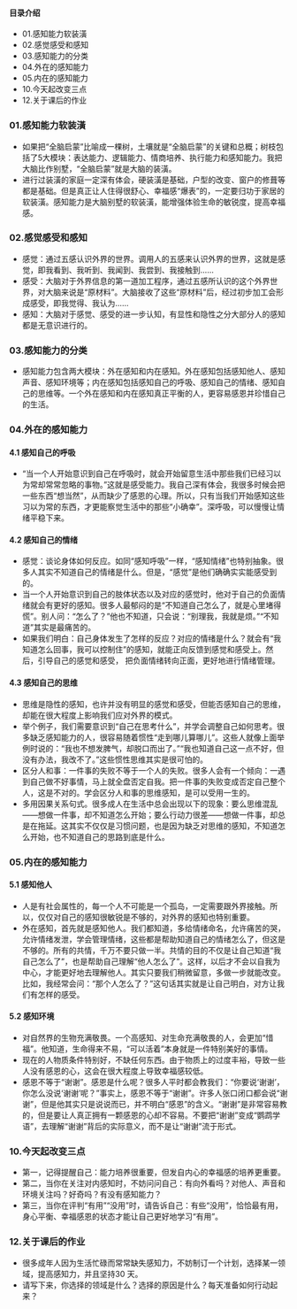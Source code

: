 #### 目录介绍
- 01.感知能力软装潢
- 02.感觉感受和感知
- 03.感知能力的分类
- 04.外在的感知能力
- 05.内在的感知能力
- 10.今天起改变三点
- 12.关于课后的作业




### 01.感知能力软装潢
- 如果把“全脑启蒙”比喻成一棵树，土壤就是“全脑启蒙”的关键和总概；树枝包括了5大模块：表达能力、逻辑能力、情商培养、执行能力和感知能力。我把大脑比作别墅，“全脑启蒙”就是大脑的装潢。
- 进行过装潢的家庭一定深有体会，硬装潢是基础，户型的改变、窗户的修葺等都是基础。但是真正让人住得很舒心、幸福感“爆表”的，一定要归功于家居的软装潢。感知能力是大脑别墅的软装潢，能增强体验生命的敏锐度，提高幸福感。



### 02.感觉感受和感知
- 感觉：通过五感认识外界的世界。调用人的五感来认识外界的世界，这就是感觉，即我看到、我听到、我闻到、我尝到、我接触到……
- 感受：大脑对于外界信息的第一道加工程序，通过五感所认识的这个外界世界，对大脑来说是“原材料”。大脑接收了这些“原材料”后，经过初步加工会形成感受，即我觉得、我认为……
- 感知：大脑对于感觉、感受的进一步认知，有显性和隐性之分大部分人的感知都是无意识进行的。



### 03.感知能力的分类
- 感知能力包含两大模块：外在感知和内在感知。外在感知包括感知他人、感知声音、感知环境等；内在感知包括感知自己的呼吸、感知自己的情绪、感知自己的思维等。一个外在感知和内在感知真正平衡的人，更容易感恩并珍惜自己的生活。



### 04.外在的感知能力
#### 4.1 感知自己的呼吸
- “当一个人开始意识到自己在呼吸时，就会开始留意生活中那些我们已经习以为常却常常忽略的事物。”这就是感受能力。我自己深有体会，我很多时候会把一些东西“想当然”，从而缺少了感恩的心理。所以，只有当我们开始感知这些习以为常的东西，才更能察觉生活中的那些“小确幸”。深呼吸，可以慢慢让情绪平稳下来。


#### 4.2 感知自己的情绪
- 感觉：谈论身体如何反应。如同“感知呼吸”一样，“感知情绪”也特别抽象。很多人其实不知道自己的情绪是什么。但是，“感觉”是他们确确实实能感受到的。
- 当一个人开始意识到自己的肢体状态以及对应的感觉时，他对于自己的负面情绪就会有更好的感知。很多人最郁闷的是“不知道自己怎么了，就是心里堵得慌”。别人问：“怎么了？”他也不知道，只会说：“别理我，我就是烦。”“不知道”其实是最痛苦的。
- 如果我们明白：自己身体发生了怎样的反应？对应的情绪是什么？就会有“我知道怎么回事，我可以控制住”的感知，就能正向反馈到感觉和感受上。然后，引导自己的感觉和感受， 把负面情绪转向正面，更好地进行情绪管理。


#### 4.3 感知自己的思维
- 思维是隐性的感知，也许并没有明显的感觉和感受，但能否感知自己的思维，却能在很大程度上影响我们应对外界的模式。
- 举个例子，我们需要意识到“自己在思考什么”，并学会调整自己如何思考。很多缺乏感知能力的人，很容易随着惯性“走到哪儿算哪儿”。这些人就像上面举例时说的：“我也不想发脾气，却脱口而出了。”“我也知道自己这一点不好，但没有办法，我改不了。”这些惯性思维其实是很可怕的。
- 区分人和事：一件事的失败不等于一个人的失败。很多人会有一个倾向：一遇到自己做不好事情，马上就全盘否定自我。把一件事的失败变成否定自己整个人，这是不对的。学会区分人和事的思维感知，是可以受用一生的。
- 多用因果关系句式。很多成人在生活中总会出现以下的现象：要么思维混乱——想做一件事，却不知道怎么开始；要么行动力很差——想做一件事，却总是在拖延。这其实不仅仅是习惯问题，也是因为缺乏对思维的感知，不知道怎么开始，也不知道自己的思路到底是什么。


### 05.内在的感知能力
#### 5.1 感知他人
- 人是有社会属性的，每一个人不可能是一个孤岛，一定需要跟外界接触。所以，仅仅对自己的感知很敏锐是不够的，对外界的感知也特别重要。
- 外在感知，首先就是感知他人。我们都知道，多给情绪命名，允许痛苦的哭，允许情绪发泄，学会管理情绪，这些都是帮助知道自己的情绪怎么了，但这是不够的。所有的共情，千万不要只做一半。共情的目的不仅是让自己知道“我自己怎么了”，也是帮助自己理解“他人怎么了”。这样，以后才不会以自我为中心，才能更好地去理解他人。其实只要我们稍微留意，多做一步就能改变。比如，我经常会问：“那个人怎么了？”这句话其实就是让自己明白，对方让我们有怎样的感受。



#### 5.2 感知环境
- 对自然界的生物充满敬畏。一个高感知、对生命充满敬畏的人，会更加“惜福”。他知道，生命得来不易，“可以活着”本身就是一件特别美好的事情。
- 现在的人物质条件特别好，不缺任何东西。由于物质上的过度丰裕，导致一些人没有感恩的心，这会在很大程度上导致幸福感较低。
- 感恩不等于“谢谢”。感恩是什么呢？很多人平时都会教我们：“你要说‘谢谢’，你怎么没说‘谢谢’呢？”事实上，感恩不等于“谢谢”。许多人张口闭口都会说“谢谢”，但是他其实只是说说而已，并不明白“感恩”的含义。“谢谢”是非常容易教的，但是要让人真正拥有一颗感恩的心却不容易。不要把“谢谢”变成“鹦鹉学语”，去理解“谢谢”背后的实际意义，而不是让“谢谢”流于形式。



### 10.今天起改变三点
- 第一，记得提醒自己：能力培养很重要，但发自内心的幸福感的培养更重要。
- 第二，当你在关注对内感知时，不妨问问自己：有向外看吗？对他人、声音和环境关注吗？好奇吗？有没有感知能力？
- 第三，当你在评判“有用”“没用”时，请告诉自己：有些“没用”，恰恰最有用，身心平衡、幸福感恩的状态才能让自己更好地学习“有用”。



### 12.关于课后的作业
- 很多成年人因为生活忙碌而常常缺失感知力，不妨制订一个计划，选择某一领域，提高感知力，并且坚持30 天。
- 请写下来，你选择的领域是什么？选择的原因是什么？每天准备如何行动起来？












